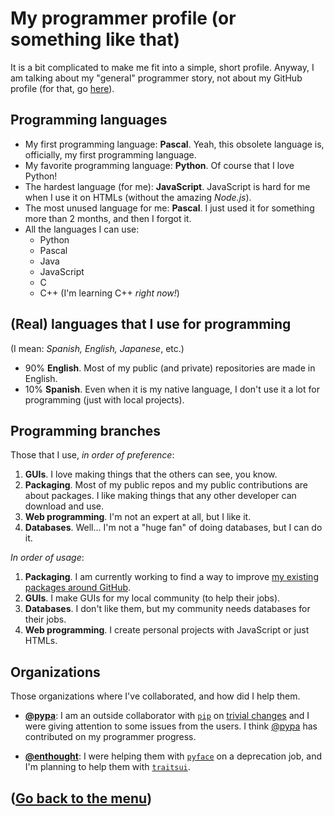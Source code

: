 # My programmer profile (or something like that)

It is a bit complicated to make me fit into a simple, short profile. Anyway, I am talking about
my "general" programmer story, not about my GitHub profile \(for that, go [here](http://github.com/diddileija)\).

## Programming languages

- My first programming language: **Pascal**. Yeah, this obsolete language is, officially, my first programming language.
- My favorite programming language: **Python**. Of course that I love Python!
- The hardest language \(for me\): **JavaScript**. JavaScript is hard for me when I use it on HTMLs \(without the amazing _Node.js_\).
- The most unused language for me: **Pascal**. I just used it for something more than 2 months, and then I forgot it.
- All the languages I can use:
  - Python
  - Pascal
  - Java
  - JavaScript
  - C
  - C++ (I'm learning C++ _right now!_)

## \(Real\) languages that I use for programming

\(I mean: _Spanish, English, Japanese_, etc.\)

- 90% **English**. Most of my public \(and private\) repositories are made in English.
- 10% **Spanish**. Even when it is my native language, I don't use it a lot for programming \(just with local projects\).

## Programming branches

Those that I use, _in order of preference_:

1. **GUIs**. I love making things that the others can see, you know.
2. **Packaging**. Most of my public repos and my public contributions are about packages. I like making things that any other developer can download and use.
3. **Web programming**. I'm not an expert at all, but I like it.
4. **Databases**. Well... I'm not a "huge fan" of doing databases, but I can do it.

_In order of usage_:

1. **Packaging**. I am currently working to find a way to improve [my existing packages around GitHub](http://github.com/DiddiLeija?tab=repositories).
2. **GUIs**. I make GUIs for my local community \(to help their jobs\).
3. **Databases**. I don't like them, but my community needs databases for their jobs.
4. **Web programming**. I create personal projects with JavaScript or just HTMLs.

## Organizations

Those organizations where I've collaborated, and how did I help them.

- **[@pypa](http://github.com/pypa)**: I am an outside collaborator with [`pip`](http://pip.pypa.io) on [trivial changes](https://github.com/pypa/pip/issues?q=author%3ADiddiLeija) and  I were giving attention to some issues from the users. I think [@pypa](http://github.com/pypa) has contributed on my programmer progress.

- **[@enthought](http://github.com/enthought)**: I were helping them with [`pyface`](http://github.com/enthought/pyface) on a deprecation job, and I'm planning to help them with [`traitsui`](http://github.com/enthought/traitsui).

## \([Go back to the menu](http://diddileija.github.io)\)
